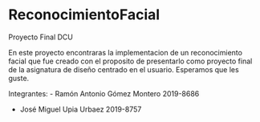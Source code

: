 # ReconocimientoFacial
Proyecto Final DCU

En este proyecto encontraras la implementacion de un reconocimiento facial 
que fue creado con el proposito de presentarlo como proyecto final de la 
asignatura de diseño centrado en el usuario. Esperamos que les guste.

Integrantes: 
		  - Ramón Antonio Gómez Montero      	2019-8686
  - José Miguel Upia Urbaez          2019-8757
  
